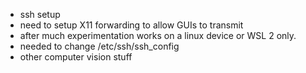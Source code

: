- ssh setup
- need to setup X11 forwarding to allow GUIs to transmit
- after much experimentation works on a linux device or WSL 2 only. 
- needed to change /etc/ssh/ssh_config
- other computer vision stuff